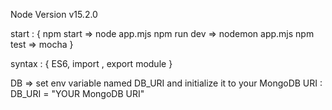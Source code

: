 Node Version v15.2.0

start : {
    npm start => node app.mjs
    npm run dev => nodemon app.mjs
    npm test => mocha
}

syntax : {
    ES6,
    import , export module
}

DB => set env variable named DB_URI  and initialize it to your MongoDB URI :  DB_URI = "YOUR MongoDB URI"